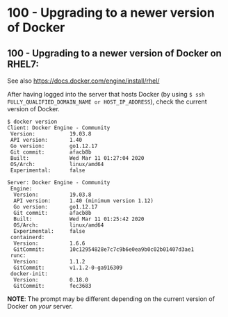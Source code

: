 # 100 - Upgrading to a newer version of Docker

## 100 - Upgrading to a newer version of Docker on RHEL7:

See also https://docs.docker.com/engine/install/rhel/

After having logged into the server that hosts Docker (by using ```$ ssh FULLY_QUALIFIED_DOMAIN_NAME or HOST_IP_ADDRESS```), check the current version of Docker.

```
$ docker version
Client: Docker Engine - Community
 Version:           19.03.8
 API version:       1.40
 Go version:        go1.12.17
 Git commit:        afacb8b
 Built:             Wed Mar 11 01:27:04 2020
 OS/Arch:           linux/amd64
 Experimental:      false

Server: Docker Engine - Community
 Engine:
  Version:          19.03.8
  API version:      1.40 (minimum version 1.12)
  Go version:       go1.12.17
  Git commit:       afacb8b
  Built:            Wed Mar 11 01:25:42 2020
  OS/Arch:          linux/amd64
  Experimental:     false
 containerd:
  Version:          1.6.6
  GitCommit:        10c12954828e7c7c9b6e0ea9b0c02b01407d3ae1
 runc:
  Version:          1.1.2
  GitCommit:        v1.1.2-0-ga916309
 docker-init:
  Version:          0.18.0
  GitCommit:        fec3683
```

**NOTE**: The prompt may be different depending on the current version of Docker on *your* server.


